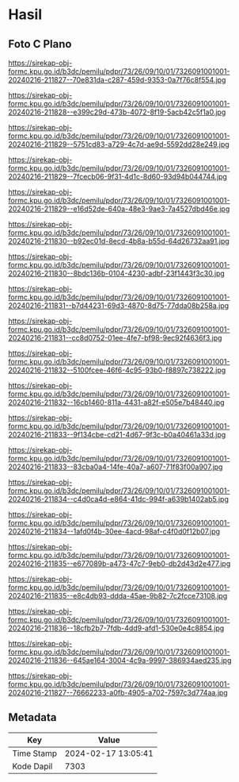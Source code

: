 # Hasil

## Foto C Plano

https://sirekap-obj-formc.kpu.go.id/b3dc/pemilu/pdpr/73/26/09/10/01/7326091001001-20240216-211827--70e831da-c287-459d-9353-0a7f76c8f554.jpg

https://sirekap-obj-formc.kpu.go.id/b3dc/pemilu/pdpr/73/26/09/10/01/7326091001001-20240216-211828--e399c29d-473b-4072-8f19-5acb42c5f1a0.jpg

https://sirekap-obj-formc.kpu.go.id/b3dc/pemilu/pdpr/73/26/09/10/01/7326091001001-20240216-211829--5751cd83-a729-4c7d-ae9d-5592dd28e249.jpg

https://sirekap-obj-formc.kpu.go.id/b3dc/pemilu/pdpr/73/26/09/10/01/7326091001001-20240216-211829--7fcecb06-9f31-4d1c-8d60-93d94b044744.jpg

https://sirekap-obj-formc.kpu.go.id/b3dc/pemilu/pdpr/73/26/09/10/01/7326091001001-20240216-211829--e16d52de-640a-48e3-9ae3-7a4527dbd46e.jpg

https://sirekap-obj-formc.kpu.go.id/b3dc/pemilu/pdpr/73/26/09/10/01/7326091001001-20240216-211830--b92ec01d-8ecd-4b8a-b55d-64d26732aa91.jpg

https://sirekap-obj-formc.kpu.go.id/b3dc/pemilu/pdpr/73/26/09/10/01/7326091001001-20240216-211830--8bdc136b-0104-4230-adbf-23f1443f3c30.jpg

https://sirekap-obj-formc.kpu.go.id/b3dc/pemilu/pdpr/73/26/09/10/01/7326091001001-20240216-211831--b7d44231-69d3-4870-8d75-77dda08b258a.jpg

https://sirekap-obj-formc.kpu.go.id/b3dc/pemilu/pdpr/73/26/09/10/01/7326091001001-20240216-211831--cc8d0752-01ee-4fe7-bf98-9ec92f4636f3.jpg

https://sirekap-obj-formc.kpu.go.id/b3dc/pemilu/pdpr/73/26/09/10/01/7326091001001-20240216-211832--5100fcee-46f6-4c95-93b0-f8897c738222.jpg

https://sirekap-obj-formc.kpu.go.id/b3dc/pemilu/pdpr/73/26/09/10/01/7326091001001-20240216-211832--16cb1460-811a-4431-a82f-e505e7b48440.jpg

https://sirekap-obj-formc.kpu.go.id/b3dc/pemilu/pdpr/73/26/09/10/01/7326091001001-20240216-211833--9f134cbe-cd21-4d67-9f3c-b0a40461a33d.jpg

https://sirekap-obj-formc.kpu.go.id/b3dc/pemilu/pdpr/73/26/09/10/01/7326091001001-20240216-211833--83cba0a4-14fe-40a7-a607-71f83f00a907.jpg

https://sirekap-obj-formc.kpu.go.id/b3dc/pemilu/pdpr/73/26/09/10/01/7326091001001-20240216-211834--c4d0ca4d-e864-41dc-994f-a639b1402ab5.jpg

https://sirekap-obj-formc.kpu.go.id/b3dc/pemilu/pdpr/73/26/09/10/01/7326091001001-20240216-211834--1afd0f4b-30ee-4acd-98af-c4f0d0f12b07.jpg

https://sirekap-obj-formc.kpu.go.id/b3dc/pemilu/pdpr/73/26/09/10/01/7326091001001-20240216-211835--e677089b-a473-47c7-9eb0-db2d43d2e477.jpg

https://sirekap-obj-formc.kpu.go.id/b3dc/pemilu/pdpr/73/26/09/10/01/7326091001001-20240216-211835--e8c4db93-ddda-45ae-9b82-7c2fcce73108.jpg

https://sirekap-obj-formc.kpu.go.id/b3dc/pemilu/pdpr/73/26/09/10/01/7326091001001-20240216-211836--18cfb2b7-7fdb-4dd9-afd1-530e0e4c8854.jpg

https://sirekap-obj-formc.kpu.go.id/b3dc/pemilu/pdpr/73/26/09/10/01/7326091001001-20240216-211836--645ae164-3004-4c9a-9997-386934aed235.jpg

https://sirekap-obj-formc.kpu.go.id/b3dc/pemilu/pdpr/73/26/09/10/01/7326091001001-20240216-211827--76662233-a0fb-4905-a702-7597c3d774aa.jpg


## Metadata

| Key        | Value               |
| ---------- | ------------------- |
| Time Stamp | 2024-02-17 13:05:41 |
| Kode Dapil | 7303                |



